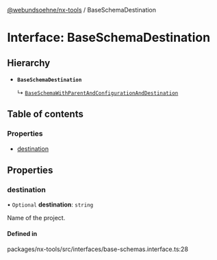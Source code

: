 [@webundsoehne/nx-tools](../README.md) / BaseSchemaDestination

# Interface: BaseSchemaDestination

## Hierarchy

- **`BaseSchemaDestination`**

  ↳ [`BaseSchemaWithParentAndConfigurationAndDestination`](BaseSchemaWithParentAndConfigurationAndDestination.md)

## Table of contents

### Properties

- [destination](BaseSchemaDestination.md#destination)

## Properties

### destination

• `Optional` **destination**: `string`

Name of the project.

#### Defined in

packages/nx-tools/src/interfaces/base-schemas.interface.ts:28
